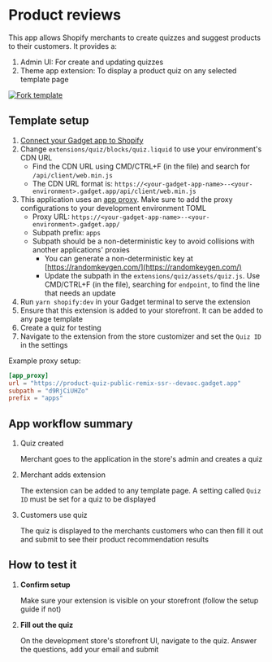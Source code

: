 # Product reviews

This app allows Shopify merchants to create quizzes and suggest products to their customers. It provides a:

1. Admin UI: For create and updating quizzes
2. Theme app extension: To display a product quiz on any selected template page

[![Fork template](https://img.shields.io/badge/Fork%20template-%233A0CFF?style=for-the-badge)](https://app.gadget.dev/auth/fork?domain=product-quiz-public-remix-ssr.gadget.app)

## Template setup

1. [Connect your Gadget app to Shopify](https://docs.gadget.dev/guides/plugins/shopify/quickstarts/shopify-quickstart)
2. Change `extensions/quiz/blocks/quiz.liquid` to use your environment's CDN URL
   - Find the CDN URL using CMD/CTRL+F (in the file) and search for `/api/client/web.min.js`
   - The CDN URL format is: `https://<your-gadget-app-name>--<your-environment>.gadget.app/api/client/web.min.js`
3. This application uses an [app proxy](https://shopify.dev/docs/apps/build/online-store/display-dynamic-data). Make sure to add the proxy configurations to your development environment TOML
   - Proxy URL: `https://<your-gadget-app-name>--<your-environment>.gadget.app/`
   - Subpath prefix: `apps`
   - Subpath should be a non-deterministic key to avoid collisions with another applications' proxies
     - You can generate a non-deterministic key at [https://randomkeygen.com/](https://randomkeygen.com/)
     - Update the subpath in the `extensions/quiz/assets/quiz.js`. Use CMD/CTRL+F (in the file), searching for `endpoint`, to find the line that needs an update
4. Run `yarn shopify:dev` in your Gadget terminal to serve the extension
5. Ensure that this extension is added to your storefront. It can be added to any page template
6. Create a quiz for testing
7. Navigate to the extension from the store customizer and set the `Quiz ID` in the settings

Example proxy setup:

```toml
[app_proxy]
url = "https://product-quiz-public-remix-ssr--devaoc.gadget.app"
subpath = "d9RjCiUHZo"
prefix = "apps"
```

## App workflow summary

1. Quiz created

   Merchant goes to the application in the store's admin and creates a quiz

2. Merchant adds extension

   The extension can be added to any template page. A setting called `Quiz ID` must be set for a quiz to be displayed

3. Customers use quiz

   The quiz is displayed to the merchants customers who can then fill it out and submit to see their product recommendation results

## How to test it

1. **Confirm setup**

   Make sure your extension is visible on your storefront (follow the setup guide if not)

2. **Fill out the quiz**

   On the development store's storefront UI, navigate to the quiz. Answer the questions, add your email and submit
